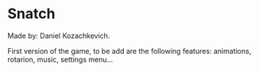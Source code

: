 # Snatch
Made by: Daniel Kozachkevich.
 
First version of the game, to be add are the following features: animations, rotarion, music, settings menu...
